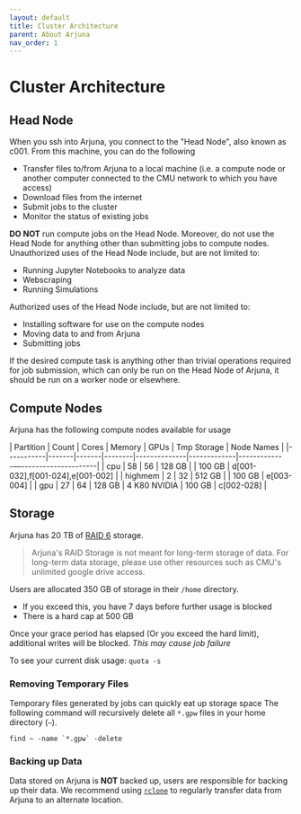 ```yaml
---
layout: default
title: Cluster Architecture
parent: About Arjuna
nav_order: 1
---
```


# Cluster Architecture

## Head Node

When you ssh into Arjuna, you connect to the "Head Node", also known as c001. From this machine, you
can do the following

- Transfer files to/from Arjuna to a local machine (i.e. a compute node or another computer connected to the CMU network to which you have access)
- Download files from the internet
- Submit jobs to the cluster
- Monitor the status of existing jobs

**DO NOT** run compute jobs on the Head Node. Moreover, do not use the Head Node for anything other than submitting jobs to compute nodes. Unauthorized uses of the Head Node include, but are not limited to:

- Running Jupyter Notebooks to analyze data
- Webscraping
- Running Simulations

Authorized uses of the Head Node include, but are not limited to:

- Installing software for use on the compute nodes
- Moving data to and from Arjuna
- Submitting jobs

If the desired compute task is anything other than trivial operations required for job submission, which can only be run on the Head Node of Arjuna, it should be run on a worker node or elsewhere.

## Compute Nodes

Arjuna has the following compute nodes available for usage

| Partition | Count | Cores | Memory | GPUs         | Tmp Storage | Node Names                         |
|-----------|-------|-------|--------|--------------|-------------|-------------––---------------------|
| cpu       | 58    | 56    | 128 GB |              | 100 GB      | d[001-032],f[001-024],e[001-002]   |
| highmem   | 2     | 32    | 512 GB |              | 100 GB      | e[003-004]                         |
| gpu       | 27    | 64    | 128 GB | 4 K80 NVIDIA | 100 GB      | c[002-028]                         |

## Storage

Arjuna has 20 TB of [RAID 6] storage.

> Arjuna's RAID Storage is not meant for long-term storage of data. For long-term data storage, please use other resources such as CMU's unlimited google drive access.

[RAID 6]: https://en.wikipedia.org/wiki/Standard_RAID_levels#RAID_6

Users are allocated 350 GB of storage in their `/home` directory.

- If you exceed this, you have 7 days before further usage is blocked
- There is a hard cap at 500 GB

Once your grace period has elapsed (Or you exceed the hard limit), additional
writes will be blocked. *This may cause job failure*

To see your current disk usage: `quota -s`

### Removing Temporary Files

Temporary files generated by jobs can quickly eat up storage space
The following command will recursively delete all `*.gpw` files in your home directory (`~`).

```shell
find ~ -name `*.gpw` -delete
```

### Backing up Data

Data stored on Arjuna is **NOT** backed up, users are responsible for backing up
their data. We recommend using [`rclone`](https://rclone.org) to regularly
transfer data from Arjuna to an alternate location.
